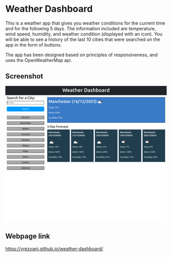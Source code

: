 # Weather Dashboard

This is a weather app that gives you weather conditions for the current time and for the following 5 days. The
information included are temperature, wind speed, humidity, and weather condition (displayed with an icon). You will be
able to see a history of the last 10 cities that were searched on the app in the form of buttons.

The app has been designed based on principles of responsiveness, and uses the OpenWeatherMap api.

## Screenshot

![alt text](./assets/images/screenshot.png)

## Webpage link

https://yrezvani.github.io/weather-dashboard/
